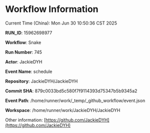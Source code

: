 # Workflow Information

Current Time (China): Mon Jun 30 10:50:36 CST 2025  

**RUN_ID**: 15962698977  

**Workflow**: Snake  

**Run Number**: 745  

**Actor**: JackieDYH  

**Event Name**: schedule  

**Repository**: JackieDYH/JackieDYH  

**Commit SHA**: 879c0033bd5c580f7f9114393d75347b5b9345a2  

**Event Path**: /home/runner/work/_temp/_github_workflow/event.json  

**Workspace**: /home/runner/work/JackieDYH/JackieDYH  

Other information: [https://github.com/JackieDYH](https://github.com/JackieDYH)
